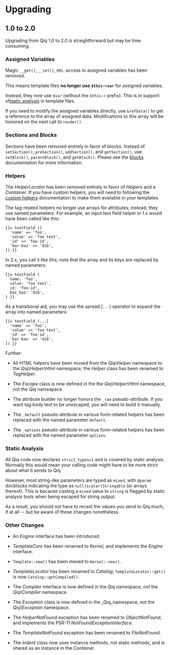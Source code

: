 # Upgrading

## 1.0 to 2.0

Upgrading from Qiq 1.0 to 2.0 is straightforward but may be time consuming.

### Assigned Variables

Magic `__get()`, `__set()`, etc. access to assigned variables has been removed.

This means template files **no longer use `$this->var`** for assigned variables.

Instead, they now use `$var` (without the `$this->` prefix). This is in support
of[static analysis](./static-analysis.md) in template files.

If you need to modify the assigned variables directly, use `&refData()` to get
a reference to the array of assigned data. Modifications to this array will
be honored on the next call to `render()`.

### Sections and Blocks

Sections have been removed entirely in favor of blocks. Instead of
`setSection()`, `preSection()`, `addSection()`, and `getSection()`, use
`setBlock()`, `parentBlock()`, and `getBlock()`. Please see the
[blocks](./blocks.md) documentation for more information.

### Helpers

The _HelperLocator_ has been removed entirely in favor of _Helpers_ and
a _Container_. If you have custom helpers, you will need to following the
[custom helpers](./helpers/custom.md) documentation to make them available in
your templates.

The tag-related helpers no longer use arrays for attributes; instead, they use
named parameters. For example, an input text field helper in 1.x would have
been called like this:

```qiq
{{= textField ([
  'name' => 'foo',
  'value' => 'foo text',
  'id' => 'foo-id',
  'bar-baz' => 'dib',
]) }}
```

In 2.x, you call it like this; note that the array and its keys are replaced
by named parameters:

```qiq
{{= textField (
  name: 'foo',
  value: 'foo text',
  id: 'foo-id',
  baz_baz: 'dib',
) }}
```

As a transitional aid, you may use the spread (`...`) operator to expand the
array into named parameters:

```qiq
{{= textField (...[
  'name' => 'foo',
  'value' => 'foo text',
  'id' => 'foo-id',
  'bar-baz' => 'dib',
]) }}
```

Further:

- All HTML helpers have been moved from the _Qiq\Helper_ namespace to the
  _Qiq\Helper\Html_ namespace; the _Helper_ class has been renamed
  to _TagHelper_.

- The _Escape_ class is now defined in the the _Qiq\Helper\Html_ namespace, not
  the _Qiq_ namespace.

- The attribute builder no longer honors the `_raw` pseudo-attribute. If you
  want tag body text to be unescaped, you will need to build it manually.

- The `_default` pseudo-attribute in various form-related helpers has been
  replaced with the named parameter `default`.

- The `_options` pseudo-attribute in various form-related helpers has been
  replaced with the named parameter `options`.


### Static Analysis

All Qiq code now declares `strict_types=1` and is covered by static analysis.
Normally this would mean your calling code might have to be more strict about
what it sends to Qiq.

However, most string-like parameters are typed as `mixed`, with `@param`
docblocks indicating the type as `null|scalar|Stringable` (or arrays thereof).
This is because casting a `mixed` value to `string` is flagged by static
analysis tools when being escaped for string output.

As a result, you should not have to recast the values you send to Qiq much, if
at all -- but be aware of these changes nonetheless.

### Other Changes

- An _Engine_ interface has been introduced.

- _TemplateCore_ has been renamed to _Kernel_, and implements the _Engine_
  interface.

- `Template::new()` has been moved to `Kernel::new()`.

- _TemplateLocator_ has been renamed to _Catalog_; `TemplateLocator::get()` is
   now `Catalog::getCompiled()`.

- The _Compiler_ interface is now defined in the _Qiq_ namespace, not
  the _Qiq\Compiler_ namespace.

- The _Exception_ class is now defined in the _Qiq_namespace, not
  the _Qiq\Exception_ namespace.

- The _HelperNotFound_ exception has been renamed to _ObjectNotFound_, and
  implements the PSR-11 _NotFoundExceptionInterface_.

- The _TemplateNotFound_ exception has been renamed to _FileNotFound_.

- The _Indent_ class now uses instance methods, not static methods, and is
  shared as an instance in the _Container_.
